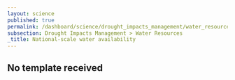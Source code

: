 ```yaml
---
layout: science
published: true
permalink: /dashboard/science/drought_impacts_management/water_resources/national_scale/
subsection: Drought Impacts Management > Water Resources
_title: National-scale water availability
---
```


## No template received
